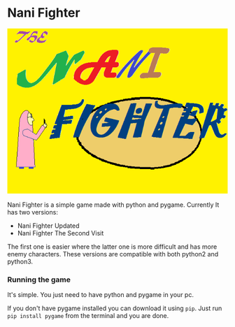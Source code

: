 # Nani Fighter

<img src="res\\home.png">

Nani Fighter is a simple game made with python and pygame. Currently It has two versions:
* Nani Fighter Updated
* Nani Fighter The Second Visit

The first one is easier where the latter one is more difficult and has more enemy characters. These versions are compatible with both python2 and python3. 


### Running the game
It's simple. You just need to have python and pygame in your pc.

If you don't have pygame installed you can download it using ```pip```. Just run ```pip install pygame``` from the terminal and you are done.